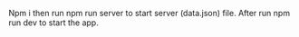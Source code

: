 Npm i then run npm run server to start server (data.json) file. After run npm run dev to start the app.
